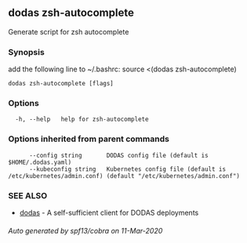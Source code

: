 ## dodas zsh-autocomplete

Generate script for zsh autocomplete

### Synopsis

add the following line to ~/.bashrc: source <(dodas zsh-autocomplete)

```
dodas zsh-autocomplete [flags]
```

### Options

```
  -h, --help   help for zsh-autocomplete
```

### Options inherited from parent commands

```
      --config string       DODAS config file (default is $HOME/.dodas.yaml)
      --kubeconfig string   Kubernetes config file (default is /etc/kubernetes/admin.conf) (default "/etc/kubernetes/admin.conf")
```

### SEE ALSO

* [dodas](dodas.md)	 - A self-sufficient client for DODAS deployments

###### Auto generated by spf13/cobra on 11-Mar-2020
